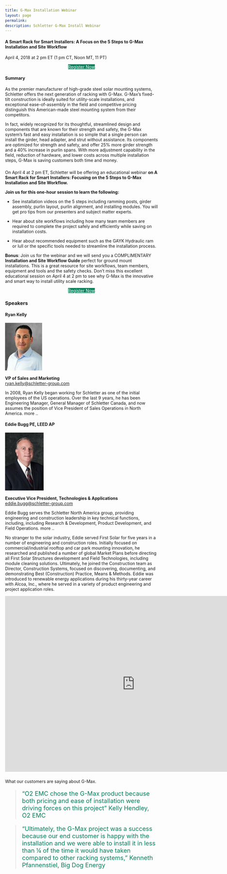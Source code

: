 ```yaml
---
title: G-Max Installation Webinar
layout: page
permalink:
description: Schletter G-Max Install Webinar
---
```


<div class="row">
<div class="col-md-7">
     <h4>A Smart Rack for Smart Installers:  A Focus on the 5 Steps to G-Max Installation and Site Workflow</h4>
     <p>April 4, 2018 at 2 pm ET (1 pm CT, Noon MT, 11 PT)</p>
     <p style="text-align:center"><a class="btn" style="background-color:#06805C; color:#fff;" role="button" target="_blank" href="https://attendee.gotowebinar.com/register/3266249212972896770">Register Now</a></p>
     <h4>Summary</h4>
<p>As the premier manufacturer of high-grade steel solar mounting systems, Schletter offers the next generation of racking with G-Max. G-Max’s fixed-tilt construction is ideally suited for utility-scale installations, and exceptional ease-of-assembly in the field and competitive pricing distinguish this American-made steel mounting system from their competitors. </p>
<p>In fact, widely recognized for its thoughtful, streamlined design and components that are known for their strength and safety, the G-Max system’s fast and easy installation is so simple that a single person can install the girder, head adapter, and strut without assistance. Its components are optimized for strength and safety, and offer 25% more girder strength and a 40% increase in purlin spans. With more adjustment capability in the field, reduction of hardware, and lower costs across multiple installation steps, G-Max is saving customers both time and money.</p>
<h3 class="section"></h3>
<p>On April 4 at 2 pm ET, Schletter will be offering an educational webinar <strong>on A Smart Rack for Smart Installers: Focusing on the 5 Steps to G-Max Installation and Site Workflow.</strong> </p>
<p><strong>Join us for this one-hour session to learn the following:</strong></p>
<ul>
<li><p>See installation videos on the 5 steps including ramming posts, girder assembly, purlin layout, purlin alignment, and installing modules.  You will get pro tips from our presenters and subject matter experts.</p></li>
<li><p>Hear about site workflows including how many team members are required to complete the project safely and efficiently while saving on installation costs.</p></li>
<li><p>Hear about recommended equipment such as the GAYK Hydraulic ram or lull or the specific tools needed to streamline the installation process.</p></li>
</ul>
<p><strong>Bonus</strong>:  Join us for the webinar and we will send you a COMPLIMENTARY <strong>Installation and Site Workflow Guide</strong> perfect for ground mount installations.  This is a great resource for site workflows, team members, equipment and tools and the safety checks. 
Don’t miss this excellent educational session on April 4 at 2 pm to see why G-Max is the innovative and smart way to install utility scale racking. </p>
<p style="text-align:center"><a class="btn" style="background-color:#06805C; color:#fff;margin-top:10px; " role="button" target="_blank" href="https://attendee.gotowebinar.com/register/3266249212972896770">Register Now</a></p>
<h3 class="section"></h3>
<div class="row">
<div class="col-md-12">
<h3>Speakers</h3>
<h4 >Ryan Kelly</h4>
<img src="images/employee-photo/kelly,ryan.jpg" alt="Ryan Kelly">
<p><strong>VP of Sales and Marketing</strong><br>
<a href="mailto:ryan.kelly@schletter-group.com">ryan.kelly@schletter-group.com</a></p>
<p class="morer" style="cursor: pointer;">In 2008, Ryan Kelly began working for Schletter as one of the initial employees of the US operations. Over the last 9 years, he has been Engineering Manager, General Manager of Schletter Canada, and now assumes the position of Vice President of Sales Operations in North America.<span class="spanmorer" style="display: inline;"> more ..</span></p> <p id="morer" style="display: none;"> Ryan’s involvement in the design and integration of solar to residential, commercial and utility scale installations has given him a broad knowledge base on the processes and pitfalls necessary to bring a project to fruition. His strong background in process design in the manufacturing sector provides a focus on improving efficiency and lowering soft costs not only from a manufacturing standpoint but also from a project deployment and logistical vantage. </p>
<h4 class="section">Eddie Bugg PE, LEED AP</h4>
<img src="images/employee-photo/Eddie-Bugg.jpg" alt="Eddie Bugg">
<p><strong>Executive Vice President, Technologies & Applications</strong><br>
<a href="mailto:eddie.bugg@schletter-group.com">eddie.bugg@schletter-group.com</a></p>
<p class="more" style="cursor: pointer;">Eddie Bugg serves the Schletter North America group, providing engineering and construction leadership in key technical functions, including, including Research & Development, Product Development, and Field Operations.<span class="spanmore" style="display: inline;"> more ..</span> </p><p id="more" style="display: none;">His teams provide product design and documentation to support Schletter in all aspects of solar mounting systems for utility-scale, commercial/industrial rooftop and car park project applications.  The Field Operations group supports Geotechnical Engineering and site testing.

No stranger to the solar industry, Eddie served First Solar for five years in a number of engineering and construction roles.  Initially focused on commercial/industrial rooftop and car park mounting innovation, he researched and published a number of global Market Plans before directing all First Solar Structures development and Field Technologies, including module cleaning solutions.  Ultimately, he joined the Construction team as Director, Construction Systems, focused on discovering, documenting, and demonstrating Best (Construction) Practice, Means & Methods.  Eddie was introduced to renewable energy applications during his thirty-year career with Alcoa, Inc., where he served in a variety of product engineering and project application roles.
</p>
</div>
</div>

</div>
<div class="col-md-5">
<div class="embed-responsive embed-responsive-16by9">
<iframe width="854" height="580" src="https://www.youtube.com/embed/ZrIq7Fku7PQ?ecver=1" frameborder="0" allow="autoplay; encrypted-media" allowfullscreen></iframe>
</div>

<p style="margin-top:20px">What our customers are saying about G-Max.</p>
<blockquote style="color:#06805C;font-size:20px">“O2 EMC chose the G-Max product because both pricing and ease of installation were driving forces on this project”  Kelly Hendley, O2 EMC</blockquote>

<blockquote style="color:#06805C;font-size:20px">“Ultimately, the G-Max project was a success because our end customer is happy with the installation and we were able to install it in less than ¼ of the time it would have taken compared to other racking systems,” Kenneth Pfannenstiel, Big Dog Energy</blockquote>


</div>
</div>
<script>
$(function() {
   $('#more,#morer').hide();
    $('.more,.morer').css('cursor' , 'pointer');
 $(".more").click(function () {
        //$('.spanmore').hide();
          $("#more,.spanmore").animate({opacity: 'toggle'}, 'fast');
      });
      $(".morer").click(function () {
        //$('.spanmore').hide();
          $("#morer,.spanmorer").animate({opacity: 'toggle'}, 'fast');
      });
    });
</script>